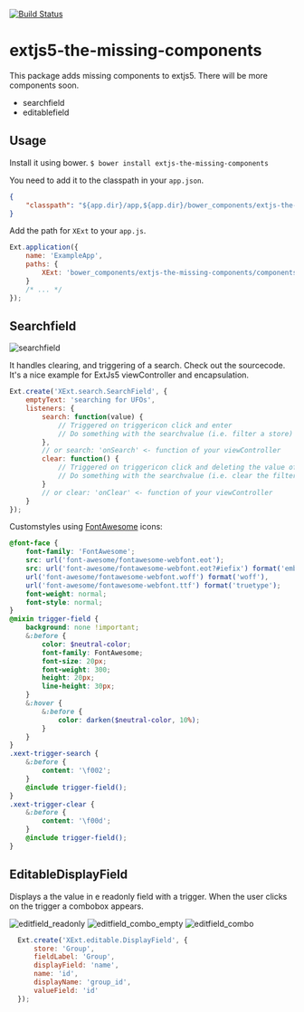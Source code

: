 [![Build Status](https://travis-ci.org/stoeffel/extjs5-the-missing-components.svg)](https://travis-ci.org/stoeffel/extjs5-the-missing-components)

extjs5-the-missing-components
=============================

This package adds missing components to extjs5.
There will be more components soon.

* searchfield
* editablefield

Usage
-----

Install it using bower.
`$ bower install extjs-the-missing-components`

You need to add it to the classpath in your `app.json`.
```json
{
    "classpath": "${app.dir}/app,${app.dir}/bower_components/extjs-the-missing-components",
}
```

Add the path for `XExt` to your `app.js`.
```js
Ext.application({
    name: 'ExampleApp',
    paths: {
        XExt: 'bower_components/extjs-the-missing-components/components'
    }
    /* ... */
});
```

Searchfield
-----------

![searchfield](https://github.com/stoeffel/extjs5-the-missing-components/raw/master/images/searchfield.png)

It handles clearing, and triggering of a search.
Check out the sourcecode. It's a nice example for ExtJs5 viewController and encapsulation.

```js
Ext.create('XExt.search.SearchField', {
    emptyText: 'searching for UFOs',
    listeners: {
        search: function(value) {
            // Triggered on triggericon click and enter
            // Do something with the searchvalue (i.e. filter a store)
        },
        // or search: 'onSearch' <- function of your viewController
        clear: function() {
            // Triggered on triggericon click and deleting the value of the field
            // Do something with the searchvalue (i.e. clear the filter of a store)
        }
        // or clear: 'onClear' <- function of your viewController
    }
});
```

Customstyles using [FontAwesome](http://fortawesome.github.io/Font-Awesome/) icons:
```scss
@font-face {
    font-family: 'FontAwesome';
    src: url('font-awesome/fontawesome-webfont.eot');
    src: url('font-awesome/fontawesome-webfont.eot?#iefix') format('embedded-opentype'),
    url('font-awesome/fontawesome-webfont.woff') format('woff'),
    url('font-awesome/fontawesome-webfont.ttf') format('truetype');
    font-weight: normal;
    font-style: normal;
}
@mixin trigger-field {
    background: none !important;
    &:before {
        color: $neutral-color;
        font-family: FontAwesome;
        font-size: 20px;
        font-weight: 300;
        height: 20px;
        line-height: 30px;
    }
    &:hover {
        &:before {
            color: darken($neutral-color, 10%);
        }
    }
}
.xext-trigger-search {
    &:before {
        content: '\f002';
    }
    @include trigger-field();
}
.xext-trigger-clear {
    &:before {
        content: '\f00d';
    }
    @include trigger-field();
}
```

EditableDisplayField
--------------------

Displays a the value in e readonly field with a trigger.
When the user clicks on the trigger a combobox appears.

![editfield_readonly](https://github.com/stoeffel/extjs5-the-missing-components/raw/master/images/edit_1.png)
![editfield_combo_empty](https://github.com/stoeffel/extjs5-the-missing-components/raw/master/images/edit_2.png)
![editfield_combo](https://github.com/stoeffel/extjs5-the-missing-components/raw/master/images/edit_3.png)

```js
  Ext.create('XExt.editable.DisplayField', {
      store: 'Group',
      fieldLabel: 'Group',
      displayField: 'name',
      name: 'id',
      displayName: 'group_id',
      valueField: 'id'
  });
```

